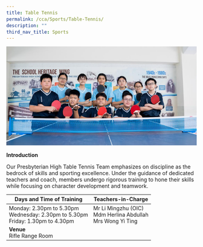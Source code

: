 ```yaml
---
title: Table Tennis
permalink: /cca/Sports/Table-Tennis/
description: ""
third_nav_title: Sports
---
```

![](/images/tabletennis.png)

**Introduction**

Our Presbyterian High Table Tennis Team emphasizes on discipline as the bedrock of skills and sporting excellence. Under the guidance of dedicated teachers and coach, members undergo rigorous training to hone their skills while focusing on character development and teamwork.

|Days and Time of Training|**Teachers-in-Charge** | 
| -------- | -------- | 
|Monday: 2.30pm to 5.30pm<br>Wednesday: 2.30pm to 5.30pm<br>Friday: 1.30pm to 4.30pm|Mr Li Mingzhu (OIC)<br>Mdm Herlina Abdullah<br>Mrs Wong Yi Ting
|**Venue** <br>Rifle Range Room||
